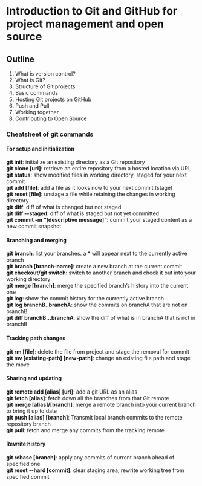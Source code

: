 # Introduction to Git and GitHub for project management and open source

## Outline
1. What is version control?
2. What is Git?
3. Structure of Git projects
4. Basic commands
5. Hosting Git projects on GitHub
6. Push and Pull
7. Working together
8. Contributing to Open Source


### Cheatsheet of git commands

#### For setup and initialization
**git init**: initialize an existing directory as a Git repository<br>
**git clone \[url\]**: retrieve an entire repository from a hosted location via URL<br>
**git status**: show modified files in working directory, staged for your next commit<br>
**git add \[file\]**: add a file as it looks now to your next commit (stage)<br>
**git reset \[file\]**: unstage a file while retaining the changes in working directory<br>
**git diff**: diff of what is changed but not staged<br>
**git diff --staged**: diff of what is staged but not yet committed<br>
**git commit -m “\[descriptive message\]”**: commit your staged content as a new commit snapshot<br>

#### Branching and merging
**git branch**: list your branches. a * will appear next to the currently active branch<br>
**git branch \[branch-name\]**: create a new branch at the current commit<br>
**git checkout/git switch**: switch to another branch and check it out into your working directory<br>
**git merge \[branch\]**: merge the specified branch’s history into the current one<br>
**git log**: show the commit history for the currently active branch<br>
**git log branchB..branchA**: show the commits on branchA that are not on branchB<br>
**git diff branchB...branchA**: show the diff of what is in branchA that is not in branchB<br>

#### Tracking path changes
**git rm \[file\]**: delete the file from project and stage the removal for commit<br>
**git mv \[existing-path\] \[new-path\]**: change an existing file path and stage the move<br>

#### Sharing and updating
**git remote add \[alias\] \[url\]**: add a git URL as an alias<br>
**git fetch \[alias\]**: fetch down all the branches from that Git remote<br>
**git merge \[alias\]/\[branch\]**: merge a remote branch into your current branch to bring it up to date<br>
**git push \[alias\] \[branch\]**: Transmit local branch commits to the remote repository branch<br>
**git pull**: fetch and merge any commits from the tracking remote <br>

#### Rewrite history
**git rebase \[branch\]**: apply any commits of current branch ahead of specified one<br>
**git reset --hard \[commit\]**: clear staging area, rewrite working tree from specified commit<br>